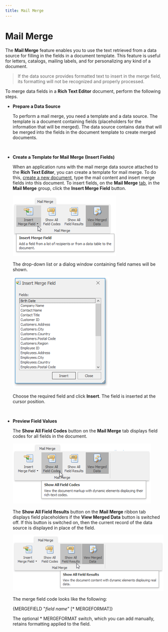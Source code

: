 ```yaml
---
title: Mail Merge
---
```

# Mail Merge
The **Mail Merge** feature enables you to use the text retrieved from a data source for filling in the fields in a document template. This feature is useful for letters, catalogs, mailing labels, and for personalizing any kind of a document.

> If the data source provides formatted text to insert in the merge field, its formatting will not be recognized and properly processed.

To merge data fields in a **Rich Text Editor** document, perform the following steps.
* **Prepare a Data Source**
	
	To perform a mail merge, you need a template and a data source. The template is a document containing fields (placeholders for the information that will be merged). The data source contains data that will be merged into the fields in the document template to create merged documents.
	
	&nbsp;
* **Create a Template for Mail Merge (Insert Fields)**
	
	When an application runs with the mail merge data source attached to the **Rich Text Editor**, you can create a template for mail merge. To do this, [create a new document](../../../interface-elements-for-desktop/articles/rich-text-editor/file-operations/create-a-new-document.md), type the mail content and insert merge fields into this document. To insert fields, on the **Mail Merge** [tab](../../../interface-elements-for-desktop/articles/rich-text-editor/text-editor-ui/ribbon-interface.md), in the **Mail Merge** group, click the **Insert Merge Field** button.
	
	![RTEMailMergeButton](../../images/Img121384.png)
	
	The drop-down list or a dialog window containing field names will be shown.
	
	![MailMergeInsertFieldDialog](../../images/Img121385.png)
	
	Choose the required field and click **Insert**. The field is inserted at the cursor position.
	
	&nbsp;
* **Preview Field Values**
	
	The **Show All Field Codes** button on the **Mail Merge** tab displays field codes for all fields in the document.
	
	![MailMergeShowAllFieldCodesButton](../../images/Img121386.png)
	
	The **Show All Field Results** button on the **Mail Merge** ribbon tab displays field placeholders if the **View Merged Data** button is switched off. If this button is switched on, then the current record of the data source is displayed in place of the field.
	
	![RTEMailMergeShowAllFieldResultsButton](../../images/Img121387.png)
	
	The merge field code looks like the following:
	
	{MERGEFIELD "_field name_" [\* MERGEFORMAT]}
	
	The optional \* MERGEFORMAT switch, which you can add manually, retains formatting applied to the field.
	
	&nbsp;
